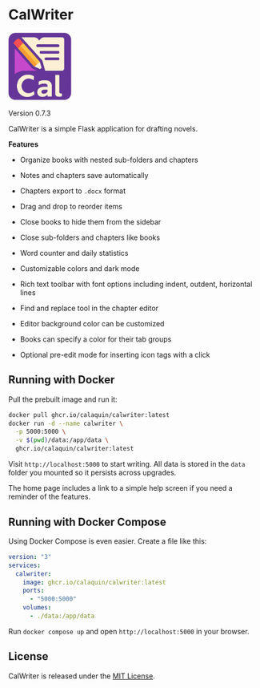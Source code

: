 # CalWriter

<img src="assets/logo.png" alt="CalWriter Logo" width="25%" />

Version 0.7.3

CalWriter is a simple Flask application for drafting novels.

**Features**

- Organize books with nested sub-folders and chapters
- Notes and chapters save automatically
- Chapters export to `.docx` format
- Drag and drop to reorder items
- Close books to hide them from the sidebar
- Close sub-folders and chapters like books
- Word counter and daily statistics
- Customizable colors and dark mode

- Rich text toolbar with font options including indent, outdent, horizontal lines
- Find and replace tool in the chapter editor
- Editor background color can be customized
- Books can specify a color for their tab groups
- Optional pre-edit mode for inserting icon tags with a click

## Running with Docker

Pull the prebuilt image and run it:

```bash
docker pull ghcr.io/calaquin/calwriter:latest
docker run -d --name calwriter \
  -p 5000:5000 \
  -v $(pwd)/data:/app/data \
  ghcr.io/calaquin/calwriter:latest
```

Visit `http://localhost:5000` to start writing. All data is stored in the
`data` folder you mounted so it persists across upgrades.

The home page includes a link to a simple help screen if you need a reminder of
the features.

## Running with Docker Compose

Using Docker Compose is even easier. Create a file like this:

```yaml
version: "3"
services:
  calwriter:
    image: ghcr.io/calaquin/calwriter:latest
    ports:
      - "5000:5000"
    volumes:
      - ./data:/app/data
```

Run `docker compose up` and open `http://localhost:5000` in your browser.

## License

CalWriter is released under the [MIT License](LICENSE).

